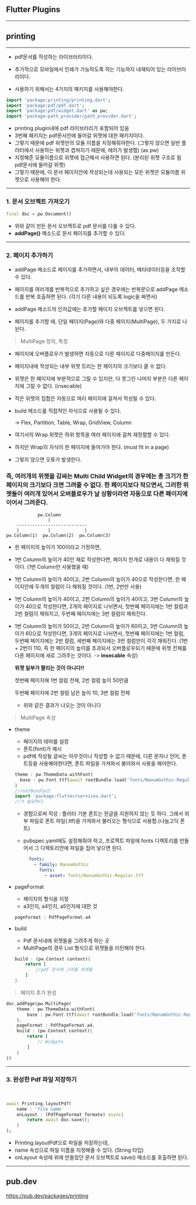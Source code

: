 <h2>Flutter Plugins</h2>

<hr>

<h2>printing</h2>

<hr>

- pdf문서를 작성하는 라이브러리이다. 
- 추가적으로 모바일에서 인쇄가 가능하도록 하는 기능까지 내재되어 있는 라이브러리이다.

- 사용하기 위해서는 4가지의 패키지를 사용해야한다. 

```dart
import 'package:printing/printing.dart';
import 'package:pdf/pdf.dart';
import 'package:pdf/widget.dart' as pw;
import 'package:path_provider/path_provider.dart';
```

- printing plugin내에 pdf 라이브러리가 포함되어 있음
- 3번째 패키지는 pdf문서안에 들어갈 위젯에 대한 패키지이다. 
- 그렇기 때문에 pdf 위젯만의 모듈 이름을 지정해줘야한다. (그렇지 않으면 일반 플러터에서 사용하는 위젯과 겹쳐지기 때문에, 에러가 발생함) (as pw)
- 지정해준 모듈이름으로 위젯에 접근해서 사용하면 된다. (분리된 위젯 구조로 됨 pdf문서에 들어갈 위젯)
- 그렇기 때문에, 이 문서 페이지안에 작성되는데 사용되는 모든 위젯은 모듈이름 위젯으로 사용해야 한다. 



<hr>

<h3>1. 문서 오브젝트 가져오기</h3>

```dart
final doc = pw.Document()
```

- 위와 같이 만든 문서 오브젝트로 pdf 문서를 다룰 수 있다. 
- **addPage()** 메소드로 문서 페이지를 추가할 수 있다. 



<hr>

<h3>2. 페이지 추가하기 </h3>

- addPage 메소드로 페이지를 추가하면서, 내부의 데이터, 메타데이터등을 조작할 수 있다. 
- 페이지를 여러개를 반복적으로 추가하고 싶은 경우에는 반복문으로 addPage 메소드를 반복 호출하면 된다. (각기 다른 내용이 되도록 logic을 짜면서)

- addPage 메소드의 인자값에는 추가할 페이지 오브젝트를 넣으면 된다. 
- 페이지를 추가할 때, 단일 페이지(Page)와 다중 페이지(MultiPage), 두 가지로 나뉜다. 

> MultiPage 정의, 특징

- 페이지에 오버플로우가 발생하면 자동으로 다른 페이지로 다중페이지를 만든다.
- 페이지내에 작성되는 내부 위젯 트리는 한 페이지의 크기보다 클 수 없다. 
- 위젯은 한 페이지에 부분적으로 그릴 수 있지만, 다 못그린 나머지 부분은 다른 페이지에 그릴 수 없다. (insecable)

- 작은 위젯의 집합은 자동으로 여러 페이지에 걸쳐서 작성될 수 있다.

- build 메소드를 직접적인 자식으로 사용될 수 있다. 

  -> Flex, Partition, Table, Wrap, GridView, Column

- 여기서의 Wrap 위젯은 하위 항목을 여러 페이지에 걸쳐 재정렬할 수 있다.

- 하지만 Wrap의 자식이 한 페이지에 들어가야 한다. (must fit in a page)

- 그렇지 않으면 오류가 발생한다. 

<h3>즉, 여러개의 위젯을 감싸는 Multi Child Widget의 경우에는 총 크기가 한 페이지의 크기보다 크면 그려줄 수 없다. 
한 페이지보다 작으면서, 그러한 위젯들이 여러개 있어서 오버플로우가 날 상황이라면 자동으로 다른 페이지에 이어서 그려준다.
</h3>



```
            pw.Column
                |
    ---------------------------
    |           |             |
pw.Column(1)  pw.Column(2)  pw.Column(3)
```



- 한 페이지의 높이가 100이라고 가정하면,

- 1번 Column의 높이가 40인 채로 작성한다면, 페이지 한개로 내용이 다 채워질 것이다. (1번 Column만 사용했을 때)

- 1번 Column의 높이가 40이고, 2번 Column의 높이가 40으로 작성한다면, 한 페이지안에 두개의 컬럼이 다 채워질 것이다. (1번, 2번만 사용)

- 1번 Column의 높이가 40이고, 2번 Column의 높이가 40이고, 3번 Column의 높이가 40으로 작성한다면, 2개의 페이지로 나뉘면서, 첫번째 페이지에는 1번 컬럼과 2번 컬럼이 채워지고, 두번째 페이지에는 3번 컬럼이 채워진다. 

- 1번 Column의 높이가 50이고, 2번 Column의 높이가 60이고, 3번 Column의 높이가 60으로 작성한다면, 3개의 페이지로 나뉘면서, 첫번째 페이지에는 1번 컬럼, 두번째 페이지에는 2번 컬럼, 세번째 페이지에는 3번 컬럼만이 각각 채워진다. (1번 + 2번이 110, 즉 한 페이지의 높이를 초과되서 오버플로우되기 때문에 위젯 전체를 다른 페이지에 새로 그려주는 것이다. -> **insecable** 속성)

  

  **위젯 일부가 짤리는 것이 아니다!!**

  첫번째 페이지에 1번 컬럼 전체, 2번 컬럼 높이 50만큼

  두번째 페이지에 2번 컬럼 남은 높이 10, 3번 컬럼 전체

  * 위와 같은 결과가 나오는 것이 아니다

  

> MultiPage 속성

- theme 

  - 페이지의 테마를 설정
  - 폰트(font)가 예시
  - pdf에 작성될 글씨는 아무것이나 작성할 수 없기 때문에, 다른 문자나 언어, 폰트등을 사용해야한다면, 폰트 파일을 가져와서 불러와서 사용을 해야한다. 

  ```dart
  theme : pw.ThemeData.withFont(
  	base : pw.Font.ttf(await rootBundle.load('fonts/NanumGothic-Regular.ttf'))
  )
  //rootBundle은 
  import 'package:flutter/services.dart';
  //가 필요하다.
  ```

  - 경험으로써 작성 : 플러터 기본 폰트는 한글을 지원하지 않는 듯 하다. 그래서 외부 파일로 폰트 파일(.ttf)을 가져와서 불러오는 형식으로 사용함.(나눔고딕 폰트)

  - pubspec.yaml에도 설정해줘야 하고, 프로젝트 파일에 fonts 디렉토리를 만들어서 그 디렉토리안에 파일을 집어 넣으면 된다. 

    ```yaml
      fonts:
        - family: NanumGothic
          fonts:
            - asset: fonts/NanumGothic-Regular.ttf
    ```

    

- pageFormat

  - 페이지의 형식을 지정
  - a3인지, a4인지, a5인지에 대한 것 

  ```dart
  pageFormat : PdfPageFormat.a4
  ```

  

- build

  - Pdf 문서내에 위젯들을 그려주게 하는 곳 
  - MultiPage의 경우 List 형식으로 위젯들을 리턴해야 한다. 

  ```dart
  build : (pw.Context context){
      return [
          //pdf 문서에 그려줄 위젯들
      ]
  }
  ```

  

> 페이지 추가 완성

```dart
doc.addPage(pw.MultiPage(
	theme : pw.ThemeData.withFont(
    	base : pw.Font.ttf(await rootBundle.load('fonts/NanumGothic-Regular.ttf'))
    ),
    pageFormat : PdfPageFormat.a4,
    build : (pw.Context context){
        return [
            // Widgets
        ]
    }
))
```

<hr>

<h3>3. 완성한 Pdf 파일 저장하기</h3>

​	

```dart
await Printing.layoutPdf(
	name : 'file name'
    onLayout : (PdfPageFormat formate) async{
        return await doc.save();
    }
);
```

- Printing.layoutPdf으로 파일을 저장하는데,
- name 속성으로 파일 이름을 지정해줄 수 있다. (String 타입)
- onLayout 속성에 위에 만들었던 문서 오브젝트로 save() 메소드를 호출하면 된다. 

<hr>

<h2>pub.dev</h2>

<a>https://pub.dev/packages/printing</a>